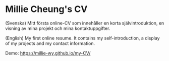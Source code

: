 # Millie Cheung's CV

(Svenska)
Mitt första online-CV som innehåller en korta självintroduktion, en visning av mina projekt och mina kontaktuppgifter.

(English)
My first online resume. It contains my self-introduction, a display of my projects and my contact information.

Demo: https://millie-wy.github.io/my-CV/
